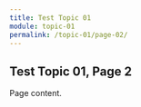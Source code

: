 ```yaml
---
title: Test Topic 01
module: topic-01
permalink: /topic-01/page-02/
---
```


## Test Topic 01, Page 2

Page content.
